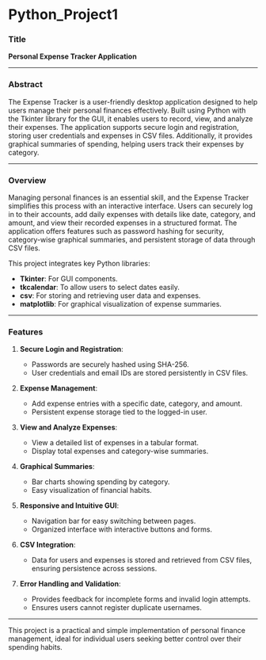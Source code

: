 # Python_Project1
### **Title**
**Personal Expense Tracker Application**  

---

### **Abstract**
The Expense Tracker is a user-friendly desktop application designed to help users manage their personal finances effectively. Built using Python with the Tkinter library for the GUI, it enables users to record, view, and analyze their expenses. The application supports secure login and registration, storing user credentials and expenses in CSV files. Additionally, it provides graphical summaries of spending, helping users track their expenses by category.

---

### **Overview**
Managing personal finances is an essential skill, and the Expense Tracker simplifies this process with an interactive interface. Users can securely log in to their accounts, add daily expenses with details like date, category, and amount, and view their recorded expenses in a structured format. The application offers features such as password hashing for security, category-wise graphical summaries, and persistent storage of data through CSV files.

This project integrates key Python libraries:
- **Tkinter**: For GUI components.
- **tkcalendar**: To allow users to select dates easily.
- **csv**: For storing and retrieving user data and expenses.
- **matplotlib**: For graphical visualization of expense summaries.

---

### **Features**
1. **Secure Login and Registration**:
   - Passwords are securely hashed using SHA-256.
   - User credentials and email IDs are stored persistently in CSV files.

2. **Expense Management**:
   - Add expense entries with a specific date, category, and amount.
   - Persistent expense storage tied to the logged-in user.

3. **View and Analyze Expenses**:
   - View a detailed list of expenses in a tabular format.
   - Display total expenses and category-wise summaries.

4. **Graphical Summaries**:
   - Bar charts showing spending by category.
   - Easy visualization of financial habits.

5. **Responsive and Intuitive GUI**:
   - Navigation bar for easy switching between pages.
   - Organized interface with interactive buttons and forms.

6. **CSV Integration**:
   - Data for users and expenses is stored and retrieved from CSV files, ensuring persistence across sessions.

7. **Error Handling and Validation**:
   - Provides feedback for incomplete forms and invalid login attempts.
   - Ensures users cannot register duplicate usernames.

---

This project is a practical and simple implementation of personal finance management, ideal for individual users seeking better control over their spending habits.
